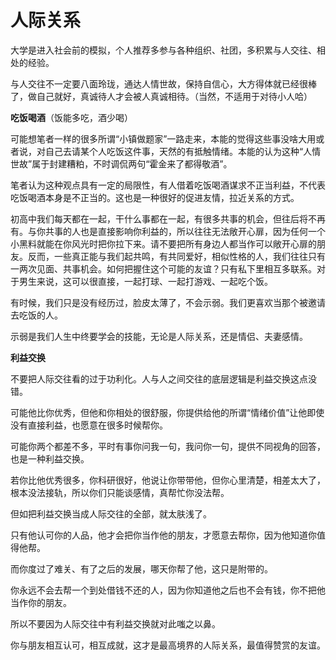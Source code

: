 # 人际关系

大学是进入社会前的模拟，个人推荐多参与各种组织、社团，多积累与人交往、相处的经验。

与人交往不一定要八面玲珑，通达人情世故，保持自信心，大方得体就已经很棒了，做自己就好，真诚待人才会被人真诚相待。（当然，不适用于对待小人哈）

**吃饭喝酒**（饭能多吃，酒少喝）

可能想笔者一样的很多所谓“小镇做题家”一路走来，本能的觉得这些事没啥大用或者说，对自己去请某个人吃饭这件事，天然的有抵触情绪。本能的认为这种“人情世故”属于封建糟粕，不时调侃两句“霍金来了都得敬酒”。

笔者认为这种观点具有一定的局限性，有人借着吃饭喝酒谋求不正当利益，不代表吃饭喝酒本身是不正当的。这也是一种很好的促进友情，拉近关系的方式。

初高中我们每天都在一起，干什么事都在一起，有很多共事的机会，但往后将不再有。与你共事的人也是直接影响你利益的，所以往往无法敞开心扉，因为任何一个小黑料就能在你风光时把你拉下来。请不要把所有身边人都当作可以敞开心扉的朋友。反而，一些真正能与我们起共鸣，有共同爱好，相似性格的人，我们往往只有一两次见面、共事机会。如何把握住这个可能的友谊？只有私下里相互多联系。对于男生来说，这可以很直接，一起打球、一起打游戏、一起吃个饭。

有时候，我们只是没有经历过，脸皮太薄了，不会示弱。我们更喜欢当那个被邀请去吃饭的人。

示弱是我们人生中终要学会的技能，无论是人际关系，还是情侣、夫妻感情。

**利益交换**

不要把人际交往看的过于功利化。人与人之间交往的底层逻辑是利益交换这点没错。

可能他比你优秀，但他和你相处的很舒服，你提供给他的所谓“情绪价值”让他即使没有直接利益，也愿意在很多时候帮你。

可能你两个都差不多，平时有事你问我一句，我问你一句，提供不同视角的回答，也是一种利益交换。

若你比他优秀很多，你科研很好，他说让你带带他，但你心里清楚，相差太大了，根本没法接轨，所以你们只能谈感情，真帮忙你没法帮。

但如把利益交换当成人际交往的全部，就太肤浅了。

只有他认可你的人品，他才会把你当作他的朋友，才愿意去帮你，因为他知道你值得他帮。

而你度过了难关、有了之后的发展，哪天你帮了他，这只是附带的。

你永远不会去帮一个到处借钱不还的人，因为你知道他之后也不会有钱，你不把他当作你的朋友。

所以不要因为人际交往中有利益交换就对此嗤之以鼻。

你与朋友相互认可，相互成就，这才是最高境界的人际关系，最值得赞赏的友谊。

